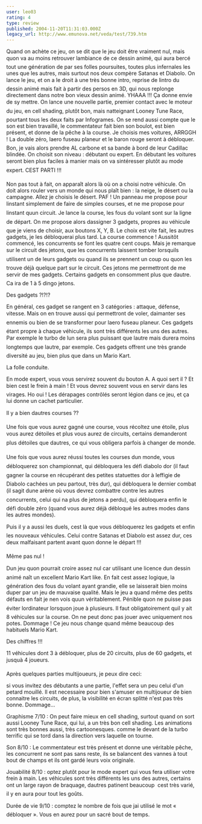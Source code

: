```yaml
---
user: leo03
rating: 4
type: review
published: 2004-11-20T11:31:03.000Z
legacy_url: http://www.emunova.net/veda/test/739.htm
---
```

Quand on achète ce jeu, on se dit que le jeu doit être vraiment nul, mais quon va au moins retrouver lambiance de ce dessin animé, qui aura bercé tout une génération de par ses folles poursuites, toutes plus infernales les unes que les autres, mais surtout nos deux compère Satanas et Diabolo. On lance le jeu, et on a le droit à une très bonne intro, reprise de lintro du dessin animé mais fait à partir des persos en 3D, qui nous replonge directement dans notre bon vieux dessin animé. YHAAA !!! Ça donne envie de sy mettre. On lance une nouvelle partie, premier contact avec le moteur du jeu, en cell shading, plutôt bon, mais natteignant Looney Tune Race, pourtant tous les deux faits par Infogrames. On se rend aussi compte que le son est bien travaillé, le commentateur fait bien son boulot, est bien présent, et donne de la pêche à la course. Je choisis mes voitures, ARRGGH ! La double zéro, laero fuseau planeur et le baron rouge seront à débloquer. Bon, je vais alors prendre AL carbone et sa bande à bord de leur Cadillac blindée. On choisit son niveau : débutant ou expert. En débutant les voitures seront bien plus faciles à manier mais on va sintéresser plutôt au mode expert. CEST PARTI !!!  

  

Non pas tout à fait, on apparaît alors là où on a choisi notre véhicule. On doit alors rouler vers un monde qui nous plaît bien : la neige, le désert ou la campagne. Allez je choisis le désert. PAF ! Un panneau me propose pour linstant simplement de faire de simples courses, et ne me propose pour linstant quun circuit. Je lance la course, les fous du volant sont sur la ligne de départ. On me propose alors dassigner 3 gadgets, propres au véhicule que je viens de choisir, aux boutons X, Y, B. Le choix est vite fait, les autres gadgets, je les débloquerai plus tard. La course commence ! Aussitôt commencé, les concurrents se font les quatre cent coups. Mais je remarque sur le circuit des jetons, que les concurrents laissent tomber lorsquils utilisent un de leurs gadgets ou quand ils se prennent un coup ou quon les trouve déjà quelque part sur le circuit. Ces jetons me permettront de me servir de mes gadgets. Certains gadgets en consomment plus que dautre. Ca ira de 1 à 5 dingo jetons.  

  

Des gadgets ?!?!?  

En général, ces gadget se rangent en 3 catégories : attaque, défense, vitesse. Mais on en trouve aussi qui permettront de voler, daimanter ses ennemis ou bien de se transformer pour laero fuseau planeur. Ces gadgets étant propre à chaque véhicule, ils sont très différents les uns des autres. Par exemple le turbo de lun sera plus puissant que lautre mais durera moins longtemps que lautre, par exemple. Ces gadgets offrent une très grande diversité au jeu, bien plus que dans un Mario Kart.  

  

La folle conduite.  

En mode expert, vous vous servirez souvent du bouton A. A quoi sert il ? Et bien cest le frein à main ! Et vous devrez souvent vous en servir dans les virages. Ho oui ! Les dérapages contrôlés seront légion dans ce jeu, et ça lui donne un cachet particulier.  

  

Il y a bien dautres courses ??  

Une fois que vous aurez gagné une course, vous récoltez une étoile, plus vous aurez détoiles et plus vous aurez de circuits, certains demanderont plus détoiles que dautres, ce qui vous obligera parfois à changer de monde.  

Une fois que vous aurez réussi toutes les courses dun monde, vous débloquerez son championnat, qui débloquera les défi diabolo dor (il faut gagner la course en récupérant des petites statuettes dor à leffigie de Diabolo cachées un peu partout, très dur), qui débloquera le dernier combat (il sagit dune arène où vous devrez combattre contre les autres concurrents, celui qui na plus de jetons a perdu), qui débloquera enfin le défi double zéro (quand vous aurez déjà débloqué les autres modes dans les autres mondes).  

  

Puis il y a aussi les duels, cest là que vous débloquerez les gadgets et enfin les nouveaux véhicules. Celui contre Satanas et Diabolo est assez dur, ces deux malfaisant partent avant quon donne le départ !!!  

  

Même pas nul !  

Dun jeu quon pourrait croire assez nul car utilisant une licence dun dessin animé naît un excellent Mario Kart like. En fait cest assez logique, la génération des fous du volant ayant grandie, elle se laisserait bien moins duper par un jeu de mauvaise qualité. Mais le jeu a quand même des petits défauts en fait je nen vois quun véritablement. Pénible quon ne puisse pas éviter lordinateur lorsquon joue à plusieurs. Il faut obligatoirement quil y ait 8 véhicules sur la course. On ne peut donc pas jouer avec uniquement nos potes. Dommage ! Ce jeu nous change quand même beaucoup des habituels Mario Kart.  

  

Des chiffres !!!  

11 véhicules dont 3 à débloquer, plus de 20 circuits, plus de 60 gadgets, et jusquà 4 joueurs.  

  

Après quelques parties multijoueurs, je peux dire ceci:  

si vous invitez des débutants a une partie, l'effet sera un peu celui d'un petard mouillé. Il est necessaire pour bien s'amuser en multijoueur de bien connaitre les circuits, de plus, la visibilité en écran splitté n'est pas très bonne. Dommage...  

  

Graphisme 7/10 : On peut faire mieux en cell shading, surtout quand on sort aussi Looney Tune Race, qui lui, a un très bon cell shading. Les animations sont très bonnes aussi, très cartoonesques. comme le devant de la turbo terrific qui se tord dans la direction vers laquelle on tourne.  

  

Son 8/10 : Le commentateur est très présent et donne une véritable pêche, les concurrent ne sont pas sans reste, ils se balancent des vannes à tout bout de champs et ils ont gardé leurs voix originale.  

  

Jouabilité 8/10 : optez plutôt pour le mode expert qui vous fera utiliser votre frein à main. Les véhicules sont très différents les uns des autres, certains ont un large rayon de braquage, dautres patinent beaucoup  cest très varié, il y en aura pour tout les goûts.  

  

Durée de vie 9/10 : comptez le nombre de fois que jai utilisé le mot « débloquer ». Vous en aurez pour un sacré bout de temps.